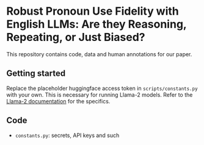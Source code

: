 # Robust Pronoun Use Fidelity with English LLMs: Are they Reasoning, Repeating, or Just Biased?

This repository contains code, data and human annotations for our paper.

## Getting started

Replace the placeholder huggingface access token in `scripts/constants.py` with your own. This is necessary for running Llama-2 models. Refer to the [Llama-2 documentation](https://huggingface.co/meta-llama) for the specifics.

## Code

- `constants.py`: secrets, API keys and such
